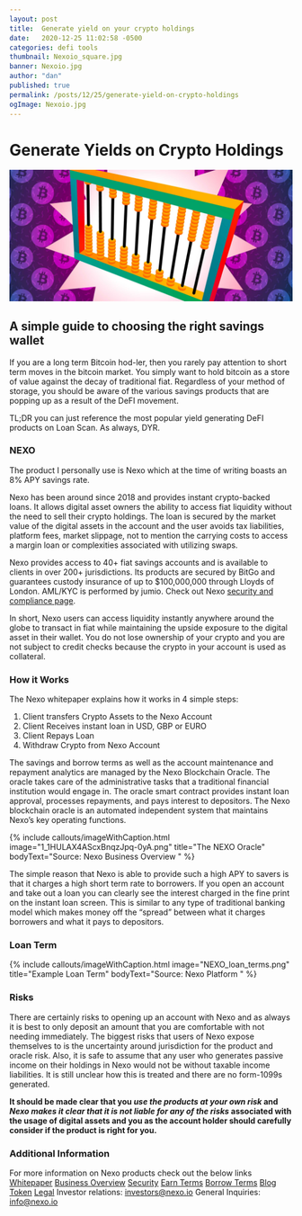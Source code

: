 ```yaml
---
layout: post
title:  Generate yield on your crypto holdings
date:   2020-12-25 11:02:58 -0500
categories: defi tools
thumbnail: Nexoio_square.jpg
banner: Nexoio.jpg
author: "dan"
published: true
permalink: /posts/12/25/generate-yield-on-crypto-holdings
ogImage: Nexoio.jpg 
---
```


# Generate Yields on Crypto Holdings

<img src="/assets/img/YieldFarmingAbacus.jpg">

## A simple guide to choosing the right savings wallet

If you are a long term Bitcoin hod-ler, then you rarely pay attention to short term moves in the bitcoin market. You simply want to hold bitcoin as a store of value against the decay of traditional fiat. Regardless of your method of storage, you should be aware of the various savings products that are popping up as a result of the DeFI movement.

TL;DR you can just reference the most popular yield generating DeFI products on Loan Scan. As always, DYR.

### NEXO

The product I personally use is Nexo which at the time of writing boasts an 8% APY savings rate.

Nexo has been around since 2018 and provides instant crypto-backed loans. It allows digital asset owners the ability to access fiat liquidity without the need to sell their crypto holdings. The loan is secured by the market value of the digital assets in the account and the user avoids tax liabilities, platform fees, market slippage, not to mention the carrying costs to access a margin loan or complexities associated with utilizing swaps.

Nexo provides access to 40+ fiat savings accounts and is available to clients in over 200+ jurisdictions. Its products are secured by BitGo and guarantees custody insurance of up to $100,000,000 through Lloyds of London. AML/KYC is performed by jumio. Check out Nexo <a href="https://nexo.io/security" target="_blank">security and compliance page</a>.

In short, Nexo users can access liquidity instantly anywhere around the globe to transact in fiat while maintaining the upside exposure to the digital asset in their wallet. You do not lose ownership of your crypto and you are not subject to credit checks because the crypto in your account is used as collateral.

### How it Works

The Nexo whitepaper explains how it works in 4 simple steps:

1. Client transfers Crypto Assets to the Nexo Account
2. Client Receives instant loan in USD, GBP or EURO
3. Client Repays Loan
4. Withdraw Crypto from Nexo Account

The savings and borrow terms as well as the account maintenance and repayment analytics are managed by the Nexo Blockchain Oracle. The oracle takes care of the administrative tasks that a traditional financial institution would engage in. The oracle smart contract provides instant loan approval, processes repayments, and pays interest to depositors.
The Nexo blockchain oracle is an automated independent system that maintains Nexo’s key operating functions.

{% include callouts/imageWithCaption.html
	image="1_1HULAX4AScxBnqzJpq-0yA.png"
	title="The NEXO Oracle"
	bodyText="Source: Nexo Business Overview "
%}

The simple reason that Nexo is able to provide such a high APY to savers is that it charges a high short term rate to borrowers. If you open an account and take out a loan you can clearly see the interest charged in the fine print on the instant loan screen. This is similar to any type of traditional banking model which makes money off the “spread” between what it charges borrowers and what it pays to depositors.

### Loan Term
{% include callouts/imageWithCaption.html
	image="NEXO_loan_terms.png"
	title="Example Loan Term"
	bodyText="Source: Nexo Platform "
%}

### Risks

There are certainly risks to opening up an account with Nexo and as always it is best to only deposit an amount that you are comfortable with not needing immediately.
The biggest risks that users of Nexo expose themselves to is the uncertainty around jurisdiction for the product and oracle risk. Also, it is safe to assume that any user who generates passive income on their holdings in Nexo would not be without taxable income liabilities. It is still unclear how this is treated and there are no form-1099s generated.

**It should be made clear that you *use the products at your own risk* and *Nexo makes it clear that it is not liable for any of the risks* associated with the usage of digital assets and you as the account holder should carefully consider if the product is right for you.**

### Additional Information

For more information on Nexo products check out the below links
[Whitepaper](https://nexo.io/assets/downloads/Nexo-Whitepaper.pdf)
[Business Overview](https://nexo.io/assets/downloads/Business-Overview.pdf)
[Security](https://nexo.io/security)
[Earn Terms](https://nexo.io/earn-crypto)
[Borrow Terms](https://nexo.io/borrow)
[Blog](https://nexo.io/blog)
[Token](https://nexo.io/assets/downloads/NEXO-Token-Terms.pdf)
[Legal](https://nexo.io/terms-and-conditions)
Investor relations: investors@nexo.io
General Inquiries: info@nexo.io
